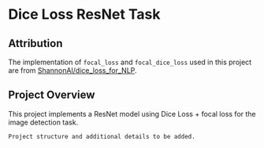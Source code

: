 # Dice Loss ResNet Task

## Attribution
The implementation of `focal_loss` and `focal_dice_loss` used in this project are from [ShannonAI/dice_loss_for_NLP](https://github.com/ShannonAI/dice_loss_for_NLP).

## Project Overview
This project implements a ResNet model using Dice Loss + focal loss for the image detection task.

```
Project structure and additional details to be added.
```
